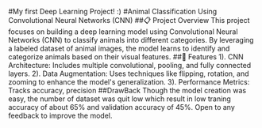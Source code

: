 #My first Deep Learning Project!  :)
#Animal Classification Using Convolutional Neural Networks (CNN)
##📋 Project Overview
This project focuses on building a deep learning model using Convolutional Neural Networks (CNN) to classify animals into different categories.
By leveraging a labeled dataset of animal images, the model learns to identify and categorize animals based on their visual features.
##🌟 Features
1). CNN Architecture: Includes multiple convolutional, pooling, and fully connected layers.
2). Data Augmentation: Uses techniques like flipping, rotation, and zooming to enhance the model's generalization.
3). Performance Metrics: Tracks accuracy, precision
##DrawBack
Though the model creation was easy, the number of dataset was quit low which result in low traning accuracy of about 65% and validation accuracy of 45%.
Open to any feedback to improve the model.
